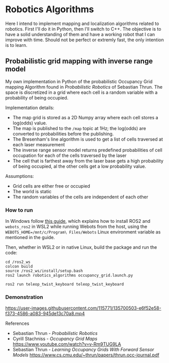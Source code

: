 # Robotics Algorithms

Here I intend to implement mapping and localization algorithms related to robotics. First I'll do it in Python, then I'll switch to C++. The objective is to have a solid understanding of them and have a working robot that I can improve with time. Should not be perfect or extremly fast, the only intention is to learn.

## Probabilistic grid mapping with inverse range model

My own implementation in Python of the probabilistic Occupancy Grid mapping Algorithm found in *Probabilistic Robotics* of Sebastian Thrun. 
The space is discretized in a grid where each cell is a random variable with a probability of being occupied. 

Implementation details:
- The map grid is stored as a 2D Numpy array where each cell stores a log(odds) value.
- The map is published to the `/map` topic at 1Hz; the log(odds) are converted to probabilities before the publishing.
- The Bresenham's line algorithm is used to get a list of cells traversed at each laser measurement
- The inverse range sensor model returns predefined probabilities of cell occupation for each of the cells traversed by the laser
- The cell that is farthest away from the laser base gets a high probability of being occupied, al the other cells get a low probability value.

Assumptions:
- Grid cells are either free or occupied
- The world is static
- The random variables of the cells are independent of each other

### How to run

In Windows follow [this guide](https://docs.ros.org/en/humble/Tutorials/Advanced/Simulators/Webots/Installation-Windows.html), which explains how to install ROS2 and `webots_ros2` in WSL2 while running Webots from the host, using the `WEBOTS_HOME=/mnt/c/Program\ Files/Webots` Linux environment variable as mentioned in the guide.

Then, whether in WSL2 or in native Linux, build the package and run the code:
```
cd /ros2_ws
colcon build
source /ros2_ws/install/setup.bash
ros2 launch robotics_algorithms occupancy_grid.launch.py
```

```
ros2 run teleop_twist_keyboard teleop_twist_keyboard
```

### Demonstration

https://user-images.githubusercontent.com/115771/135700503-e6f52e58-f373-4586-a083-945de13c70a8.mp4


References
- Sebastian Thrun - *Probabilistic Robotics*
- Cyrill Stachniss - *Occupancy Grid Maps* https://www.youtube.com/watch?v=v-Rm9TUG9LA
- Sebastian Thrun - *Learning Occupancy Grids With Forward Sensor Models* https://www.cs.cmu.edu/~thrun/papers/thrun.occ-journal.pdf
